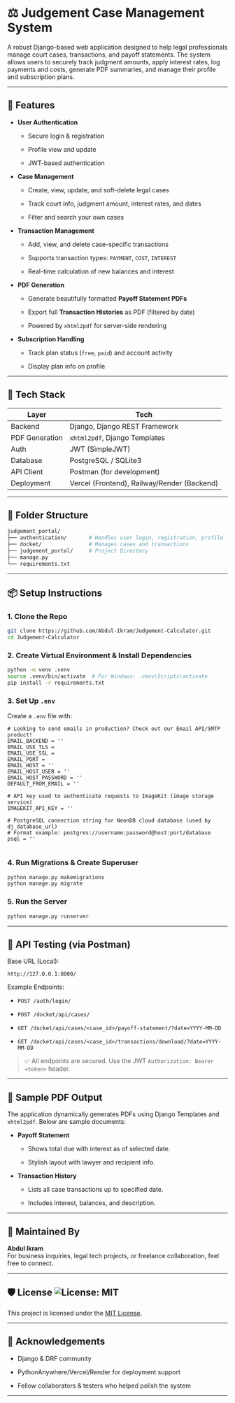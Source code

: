 # ⚖️ Judgement Case Management System

A robust Django-based web application designed to help legal professionals manage court cases, transactions, and payoff statements. The system allows users to securely track judgment amounts, apply interest rates, log payments and costs, generate PDF summaries, and manage their profile and subscription plans.

----------

## 🚀 Features

-   **User Authentication**
    
    -   Secure login & registration
        
    -   Profile view and update
        
    -   JWT-based authentication
        
-   **Case Management**
    
    -   Create, view, update, and soft-delete legal cases
        
    -   Track court info, judgment amount, interest rates, and dates
        
    -   Filter and search your own cases
        
-   **Transaction Management**
    
    -   Add, view, and delete case-specific transactions
        
    -   Supports transaction types: `PAYMENT`, `COST`, `INTEREST`
        
    -   Real-time calculation of new balances and interest
        
-   **PDF Generation**
    
    -   Generate beautifully formatted **Payoff Statement PDFs**
        
    -   Export full **Transaction Histories** as PDF (filtered by date)
        
    -   Powered by `xhtml2pdf` for server-side rendering
        
-   **Subscription Handling**
    
    -   Track plan status (`free`, `paid`) and account activity
        
    -   Display plan info on profile
        

----------

## 🧰 Tech Stack

| Layer          | Tech                                        |
| -------------- | ------------------------------------------- |
| Backend        | Django, Django REST Framework               |
| PDF Generation | `xhtml2pdf`, Django Templates               |
| Auth           | JWT (SimpleJWT)                             |
| Database       | PostgreSQL / SQLite3                        |
| API Client     | Postman (for development)                   |
| Deployment     | Vercel (Frontend), Railway/Render (Backend) |


----------

## 📂 Folder Structure

```bash
judgement_portal/
├── authentication/       # Handles user login, registration, profile
├── docket/               # Manages cases and transactions
├── judgement_portal/     # Project Directory
├── manage.py
└── requirements.txt

```

----------

## 📦 Setup Instructions

### 1. Clone the Repo

```bash
git clone https://github.com/Abdul-Ikram/Judgement-Calculator.git
cd Judgement-Calculator

```

### 2. Create Virtual Environment & Install Dependencies

```bash
python -m venv .venv
source .venv/bin/activate  # For Windows: .venv\Scripts\activate
pip install -r requirements.txt

```

### 3. Set Up `.env`

Create a `.env` file with:

```env
# Looking to send emails in production? Check out our Email API/SMTP product!
EMAIL_BACKEND = ''
EMAIL_USE_TLS = 
EMAIL_USE_SSL = 
EMAIL_PORT = 
EMAIL_HOST = ''
EMAIL_HOST_USER = ''
EMAIL_HOST_PASSWORD = ''
DEFAULT_FROM_EMAIL = ''

# API key used to authenticate requests to ImageKit (image storage service)
IMAGEKIT_API_KEY = ''

# PostgreSQL connection string for NeonDB cloud database (used by dj_database_url)
# Format example: postgres://username:password@host:port/database
psql = ''


```

### 4. Run Migrations & Create Superuser

```bash
python manage.py makemigrations
python manage.py migrate

```

### 5. Run the Server

```bash
python manage.py runserver

```

----------

## 🧪 API Testing (via Postman)

Base URL (Local):

```
http://127.0.0.1:8000/

```

Example Endpoints:

-   `POST /auth/login/`

-   `POST /docket/api/cases/`
    
-   `GET /docket/api/cases/<case_id>/payoff-statement/?date=YYYY-MM-DD`
    
-   `GET /docket/api/cases/<case_id>/transactions/download/?date=YYYY-MM-DD`
    

> ✅ All endpoints are secured. Use the JWT `Authorization: Bearer <token>` header.

----------

## 📄 Sample PDF Output

The application dynamically generates PDFs using Django Templates and `xhtml2pdf`. Below are sample documents:

-   **Payoff Statement**
    
    -   Shows total due with interest as of selected date.
        
    -   Stylish layout with lawyer and recipient info.
        
-   **Transaction History**
    
    -   Lists all case transactions up to specified date.
        
    -   Includes interest, balances, and description.
        

----------

## 👤 Maintained By

**Abdul Ikram**  
For business inquiries, legal tech projects, or freelance collaboration, feel free to connect.

----------

## 🛡️ License ![License: MIT](https://img.shields.io/badge/License-MIT-yellow.svg)

This project is licensed under the [MIT License](https://github.com/Abdul-Ikram/Judgement-Calculator/tree/main/LICENSE).

----------

## 🙌 Acknowledgements

-   Django & DRF community
    
-   PythonAnywhere/Vercel/Render for deployment support
    
-   Fellow collaborators & testers who helped polish the system
    

----------
